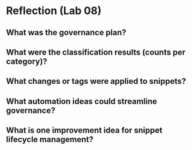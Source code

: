# Reflection (Lab 08)

## What was the governance plan?

## What were the classification results (counts per category)?

## What changes or tags were applied to snippets?

## What automation ideas could streamline governance?

## What is one improvement idea for snippet lifecycle management?

